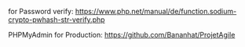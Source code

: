 for Password verify:
https://www.php.net/manual/de/function.sodium-crypto-pwhash-str-verify.php

PHPMyAdmin for Production:
https://github.com/Bananhat/ProjetAgile
